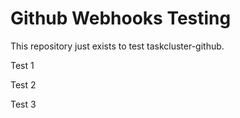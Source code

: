 # Github Webhooks Testing
This repository just exists to test taskcluster-github.

Test 1

Test 2

Test 3
